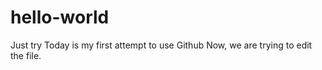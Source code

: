 # hello-world
Just try
Today is my first attempt to use Github
Now, we are trying to edit the file.

